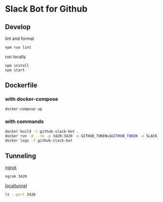 # Slack Bot for Github

## Develop

lint and format

```bash
npm run lint
```

run locally

```bash
npm install
npm start
```

## Dockerfile

### with docker-compose

```bash
docker-compose up
```

### with commands

```bash
docker build -t github-slack-bot .
docker run -d --rm -p 3420:3420 -e GITHUB_TOKEN=$GITHUB_TOKEN -e SLACK_BOT_TOKEN=$SLACK_BOT_TOKEN --name github-slack-bot github-slack-bot
docker logs -f github-slack-bot
```

## Tunneling

[ngrok](ngrok.com)

```bash
ngrok 3420
```

[localtunnel](localtunnel.me)

```bash
lt --port 3420
```
